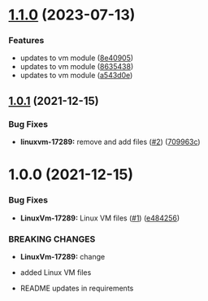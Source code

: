 # [1.1.0](https://github.com/longviewsystems/terraform-azurerm-linux-vm/compare/1.0.1...1.1.0) (2023-07-13)


### Features

* updates to vm module ([8e40905](https://github.com/longviewsystems/terraform-azurerm-linux-vm/commit/8e40905e4e224442304304e8b46ff1feb12754fb))
* updates to vm module ([8635438](https://github.com/longviewsystems/terraform-azurerm-linux-vm/commit/86354385c9325c214a80998360ddc6ed40aabc28))
* updates to vm module ([a543d0e](https://github.com/longviewsystems/terraform-azurerm-linux-vm/commit/a543d0eedb7f28a27b3563b3fa879d06cbb69981))

## [1.0.1](https://github.com/longviewsystems/terraform-azurerm-linux-vm/compare/1.0.0...1.0.1) (2021-12-15)


### Bug Fixes

* **linuxvm-17289:** remove and add files ([#2](https://github.com/longviewsystems/terraform-azurerm-linux-vm/issues/2)) ([709963c](https://github.com/longviewsystems/terraform-azurerm-linux-vm/commit/709963cfccbca37b494d86165a9784e27f1392a2))

# 1.0.0 (2021-12-15)


### Bug Fixes

* **LinuxVm-17289:** Linux VM files ([#1](https://github.com/longviewsystems/terraform-azurerm-linux-vm/issues/1)) ([e484256](https://github.com/longviewsystems/terraform-azurerm-linux-vm/commit/e484256a1cb2ccae1088a21891f7c73c86aad646))

### BREAKING CHANGES

* **LinuxVm-17289:** change
* added Linux VM files

* README updates in requirements
